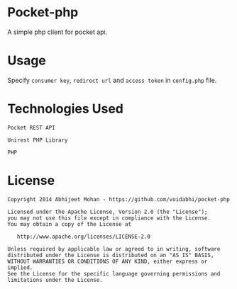 Pocket-php
==========

A simple php client for pocket api.

Usage
=========

Specify `consumer key`, `redirect url` and `access token` in `config.php` file.

Technologies Used
=================

`Pocket REST API`

`Unirest PHP Library`

`PHP`

License
=======

```
Copyright 2014 Abhijeet Mohan - https://github.com/voidabhi/pocket-php

Licensed under the Apache License, Version 2.0 (the "License");
you may not use this file except in compliance with the License.
You may obtain a copy of the License at

   http://www.apache.org/licenses/LICENSE-2.0

Unless required by applicable law or agreed to in writing, software
distributed under the License is distributed on an "AS IS" BASIS,
WITHOUT WARRANTIES OR CONDITIONS OF ANY KIND, either express or implied.
See the License for the specific language governing permissions and
limitations under the License.
```


